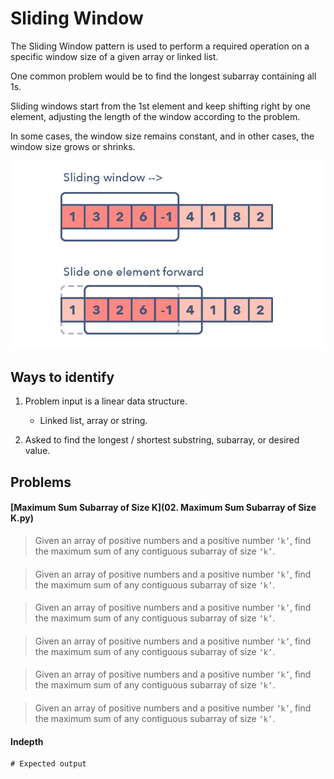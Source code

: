 # Sliding Window

The Sliding Window pattern is used to perform a required operation on a specific window size of a given array or linked list.

One common problem would be to find the longest subarray containing all 1s.
 
Sliding windows start from the 1st element and keep shifting right by one element, adjusting the length of the window according to the problem. 

In some cases, the window size remains constant, and in other cases, the window size grows or shrinks.


![sliding window](../../../assets/sliding_window.png)


## Ways to identify

1. Problem input is a linear data structure.
    - Linked list, array or string.

2. Asked to find the longest / shortest substring, subarray, or desired value.

## Problems

#### [Maximum Sum Subarray of Size K](02. Maximum Sum Subarray of Size K.py) 

> Given an array of positive numbers and a positive number `‘k’`, find the maximum sum of any contiguous subarray of size `‘k’`.


#### [](link)

> Given an array of positive numbers and a positive number `‘k’`, find the maximum sum of any contiguous subarray of size `‘k’`.

#### [](link)
> Given an array of positive numbers and a positive number `‘k’`, find the maximum sum of any contiguous subarray of size `‘k’`.



#### [](link)

> Given an array of positive numbers and a positive number `‘k’`, find the maximum sum of any contiguous subarray of size `‘k’`.
#### [](link)
> Given an array of positive numbers and a positive number `‘k’`, find the maximum sum of any contiguous subarray of size `‘k’`.
#### [](link)
> Given an array of positive numbers and a positive number `‘k’`, find the maximum sum of any contiguous subarray of size `‘k’`.






#### Indepth 





```
# Expected output
```

